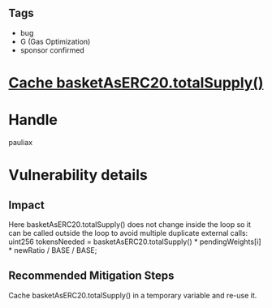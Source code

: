 ## Tags

- bug
- G (Gas Optimization)
- sponsor confirmed

# [Cache basketAsERC20.totalSupply()](https://github.com/code-423n4/2021-10-defiprotocol-findings/issues/88) 

# Handle

pauliax


# Vulnerability details

## Impact
Here basketAsERC20.totalSupply() does not change inside the loop so it can be called outside the loop to avoid multiple duplicate external calls:
  uint256 tokensNeeded = basketAsERC20.totalSupply() * pendingWeights[i] * newRatio / BASE / BASE;

## Recommended Mitigation Steps
Cache basketAsERC20.totalSupply() in a temporary variable and re-use it.

